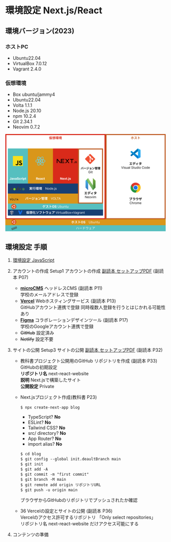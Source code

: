 # 環境設定 Next.js/React

## 環境バージョン(2023)
### ホストPC
* Ubuntu22.04
* VirtualBox 7.0.12
* Vagrant 2.4.0

### 仮想環境
* Box ubuntu/jammy4
* Ubuntu22.04
* Volta 1.1.1
* Node.js 20.10
* npm 10.2.4
* Git 2.34.1
* Neovim 0.7.2

![JavaScript環境](../assets/JSFrist_Environment.png)

## 環境設定 手順

1. [環境設定 JavaScript](https://github.com/omas-public/JSFirst/blob/main/docs/environment.md)

2. アカウントの作成
	Setup1 アカウントの作成 [副読本 セットアップPDF](https://github.com/ebisucom/next-react-website/blob/main/setup.pdf) (副読本 P07)  
	* **[microCMS](https://microcms.io/)** ヘッドレスCMS (副読本 P11)  
		学校のメールアドレスで登録
	* **[Vercel](https://vercel.com/)** Webホスティングサービス (副読本 P13)  
		GitHubアカウント連携で登録
		同時複数人登録を行うとはじかれる可能性あり
	* **[Figma](https://www.figma.com/ja/)** コラボレーションデザインツール (副読本 P17)  
		学校のGoogleアカウント連携で登録  
	* ~~GitHub~~ 設定済み  
	* ~~Netlify~~ 設定不要  

3. サイトの公開
	Setup3 サイトの公開 [副読本 セットアップPDF](https://github.com/ebisucom/next-react-website/blob/main/setup.pdf) (副読本 P32)  

	* 教科書プロジェクト公開用のGitHub リポジトリを作成 (副読本 P33)  
		GitHubの初期設定  
		**リポジトリ名** next-react-website  
		**説明** Next.jsで構築したサイト  
		**公開設定** Private  

	* Next.jsプロジェクト作成(教科書 P23)  
		```
		$ npx create-next-app blog
		```

		* TypeScript? **No**  
		* ESLint? **No**  
		* Tailwind CSS? **No**  
		* src/ directory? **No**  
		* App Router? **No**  
		* import alias? **No**  

		```
		$ cd blog
		$ git config --global init.deaultBranch main
		$ git init
		$ git add -A
		$ git commit -m "first commit"
		$ git branch -M main
		$ git remote add origin リポジトリURL
		$ git push -u origin main
		```
		ブラウザからGitHubのリポジトリでプッシュされたか確認  


	* 36 Vercelの設定とサイトの公開 (副読本 P36)  
		Vercelのアクセス許可するリポジトリ 「Only select repositories」  
		リポジトリ名 next-react-website だけアクセス可能にする  


4. コンテンツの準備